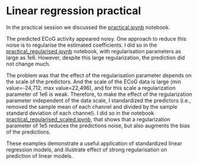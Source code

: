 # Linear regression practical

In the practical session we discussed the [practical.ipynb](practical.ipynb) notebook.

The predicted ECoG activity appeared noisy. One approach to reduce this noise is to regularise the estimated coefficients. I did so in the [practical_regularised.ipynb](practical_regularised.ipynb) notebook, with regularisation parameters as large as 1e6. However, despite this large regularization, the prediction did not change much.

The problem was that the effect of the regularisation parameter depends on the scale of the predictors. And the scale of the ECoG data is large (min value=-24,712, max value=22,496), and for this scale a regularization parameter of 1e6 is weak. Therefore, to make the effect of the regularization parameter independent of the data scale, I standardized the predictors (i.e., removed the sample mean of each channel and divided by the sample standard deviation of each channel). I did so in the notebook
[practical_regularised_scaled.ipynb](practical_regularised_scaled.ipynb), that shows that a regularization parameter of 1e5 reduces the predictions noise, but also augments the bias of the predictions.

These examples demonstrate a useful application of standardized linear regression models, and illustrate effect of strong regularisation on prediction of linear models.
